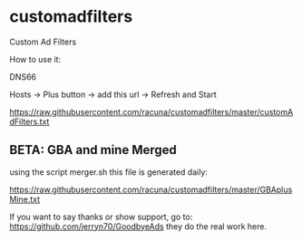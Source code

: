 # customadfilters
Custom Ad Filters

How to use it:

DNS66

Hosts -> Plus button -> add this url -> Refresh and Start

https://raw.githubusercontent.com/racuna/customadfilters/master/customAdFilters.txt

## BETA: GBA and mine Merged

using the script merger.sh this file is generated daily:

https://raw.githubusercontent.com/racuna/customadfilters/master/GBAplusMine.txt

If you want to say thanks or show support, go to: https://github.com/jerryn70/GoodbyeAds
they do the real work here.
